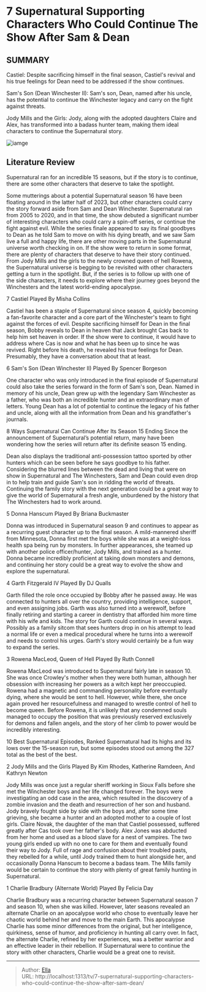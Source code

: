 # 7 Supernatural Supporting Characters Who Could Continue The Show After Sam &amp; Dean


## SUMMARY 


 Castiel: Despite sacrificing himself in the final season, Castiel&#39;s revival and his true feelings for Dean need to be addressed if the show continues. 

 Sam&#39;s Son (Dean Winchester II): Sam&#39;s son, Dean, named after his uncle, has the potential to continue the Winchester legacy and carry on the fight against threats. 

 Jody Mills and the Girls: Jody, along with the adopted daughters Claire and Alex, has transformed into a badass hunter team, making them ideal characters to continue the Supernatural story. 

![iamge](https://static1.srcdn.com/wordpress/wp-content/uploads/2024/01/supernatural-supporting-characters-continue-show-sam-dean.jpg)

## Literature Review
Supernatural ran for an incredible 15 seasons, but if the story is to continue, there are some other characters that deserve to take the spotlight.




Some mutterings about a potential Supernatural season 16 have been floating around in the latter half of 2023, but other characters could carry the story forward aside from Sam and Dean Winchester. Supernatural ran from 2005 to 2020, and in that time, the show debuted a significant number of interesting characters who could carry a spin-off series, or continue the fight against evil. While the series finale appeared to say its final goodbyes to Dean as he told Sam to move on with his dying breath, and we saw Sam live a full and happy life, there are other moving parts in the Supernatural universe worth checking in on.
If the show were to return in some format, there are plenty of characters that deserve to have their story continued. From Jody Mills and the girls to the newly crowned queen of hell Rowena, the Supernatural universe is begging to be revisited with other characters getting a turn in the spotlight. But, if the series is to follow up with one of the side characters, it needs to explore where their journey goes beyond the Winchesters and the latest world-ending apocalypse.


 7  Castiel 
Played By Misha Collins



Castiel has been a staple of Supernatural since season 4, quickly becoming a fan-favorite character and a core part of the Winchester&#39;s team to fight against the forces of evil. Despite sacrificing himself for Dean in the final season, Bobby reveals to Dean in heaven that Jack brought Cas back to help him set heaven in order. If the show were to continue, it would have to address where Cas is now and what he has been up to since he was revived. Right before his death, he revealed his true feelings for Dean. Presumably, they have a conversation about that at least.




 6  Sam&#39;s Son (Dean Winchester II) Played By Spencer Borgeson
        

One character who was only introduced in the final episode of Supernatural could also take the series forward in the form of Sam&#39;s son, Dean. Named in memory of his uncle, Dean grew up with the legendary Sam Winchester as a father, who was both an incredible hunter and an extraordinary man of letters. Young Dean has a lot of potential to continue the legacy of his father and uncle, along with all the information from Dean and his grandfather&#39;s journals.
            

 8 Ways Supernatural Can Continue After Its Season 15 Ending 
Since the announcement of Supernatural’s potential return, many have been wondering how the series will return after its definite season 15 ending. 




Dean also displays the traditional anti-possession tattoo sported by other hunters which can be seen before he says goodbye to his father. Considering the blurred lines between the dead and living that were on show in Supernatural and The Winchesters, Sam and Dean could even drop in to help train and guide Sam&#39;s son in ridding the world of threats. Continuing the family story with the next generation could be a great way to give the world of Supernatural a fresh angle, unburdened by the history that The Winchesters had to work around.





 5  Donna Hanscum Played By Briana Buckmaster
        

Donna was introduced in Supernatural season 9 and continues to appear as a recurring guest character up to the final season. A mild-mannered sheriff from Minnesota, Donna first met the boys while she was at a weight-loss health spa being run by monsters. In further appearances, she teamed up with another police officer/hunter, Jody Mills, and trained as a hunter. Donna became incredibly proficient at taking down monsters and demons, and continuing her story could be a great way to evolve the show and explore the supernatural.





 4  Garth Fitzgerald IV Played By DJ Qualls
        

Garth filled the role once occupied by Bobby after he passed away. He was connected to hunters all over the country, providing intelligence, support, and even assigning jobs. Garth was also turned into a werewolf, before finally retiring and starting a career in dentistry that afforded him more time with his wife and kids. The story for Garth could continue in several ways. Possibly as a family sitcom that sees hunters drop in on his attempt to lead a normal life or even a medical procedural where he turns into a werewolf and needs to control his urges. Garth&#39;s story would certainly be a fun way to expand the series.





 3  Rowena MacLeod, Queen of Hell Played By Ruth Connell
        

Rowena MacLeod was introduced to Supernatural fairly late in season 10. She was once Crowley&#39;s mother when they were both human, although her obsession with increasing her powers as a witch kept her preoccupied. Rowena had a magnetic and commanding personality before eventually dying, where she would be sent to hell. However, while there, she once again proved her resourcefulness and managed to wrestle control of hell to become queen. Before Rowena, it is unlikely that any condemned souls managed to occupy the position that was previously reserved exclusively for demons and fallen angels, and the story of her climb to power would be incredibly interesting.
            

 10 Best Supernatural Episodes, Ranked 
Supernatural had its highs and its lows over the 15-season run, but some episodes stood out among the 327 total as the best of the best.


 2  Jody Mills and the Girls 
Played By Kim Rhodes, Katherine Ramdeen, And Kathryn Newton


Jody Mills was once just a regular sheriff working in Sioux Falls before she met the Winchester boys and her life changed forever. The boys were investigating an odd case in the area, which resulted in the discovery of a zombie invasion and the death and resurrection of her son and husband. Jody bravely fought side by side with the boys and, after some time grieving, she became a hunter and an adopted mother to a couple of lost girls.
Claire Novak, the daughter of the man that Castiel possessed, suffered greatly after Cas took over her father&#39;s body. Alex Jones was abducted from her home and used as a blood slave for a nest of vampires. The two young girls ended up with no one to care for them and eventually found their way to Jody. Full of rage and confusion about their troubled pasts, they rebelled for a while, until Jody trained them to hunt alongside her, and occasionally Donna Hanscum to become a badass team. The Mills family would be certain to continue the story with plenty of great family hunting in Supernatural.




 1  Charlie Bradbury (Alternate World) Played By Felicia Day
        

Charlie Bradbury was a recurring character between Supernatural season 7 and season 10, when she was killed. However, later seasons revealed an alternate Charlie on an apocalypse world who chose to eventually leave her chaotic world behind her and move to the main Earth. This apocalypse Charlie has some minor differences from the original, but her intelligence, quirkiness, sense of humor, and proficiency in hunting all carry over. In fact, the alternate Charlie, refined by her experiences, was a better warrior and an effective leader in their rebellion. If Supernatural were to continue the story with other characters, Charlie would be a great one to revisit. 

---

> Author: [Ella](https://instagram.hk.cn/)  
> URL: http://localhost:1313/tv/7-supernatural-supporting-characters-who-could-continue-the-show-after-sam-dean/  

